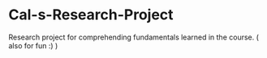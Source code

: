 # Cal-s-Research-Project
Research project for comprehending fundamentals learned in the course. ( also for fun :) )
